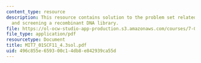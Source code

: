 ```yaml
---
content_type: resource
description: This resource contains solution to the problem set related to constructing
  and screening a recombinant DNA library.
file: https://ol-ocw-studio-app-production.s3.amazonaws.com/courses/7-01sc-fundamentals-of-biology-fall-2011/496c855e659300c14db8e842939ca55d_MIT7_01SCF11_4.3sol.pdf
file_type: application/pdf
resourcetype: Document
title: MIT7_01SCF11_4.3sol.pdf
uid: 496c855e-6593-00c1-4db8-e842939ca55d
---
```


